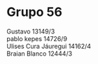 ﻿# Grupo 56
Gustavo 13149/3  
pablo kepes 14726/9  
Ulises Cura Jáuregui 14162/4  
Braian Blanco 12444/3
